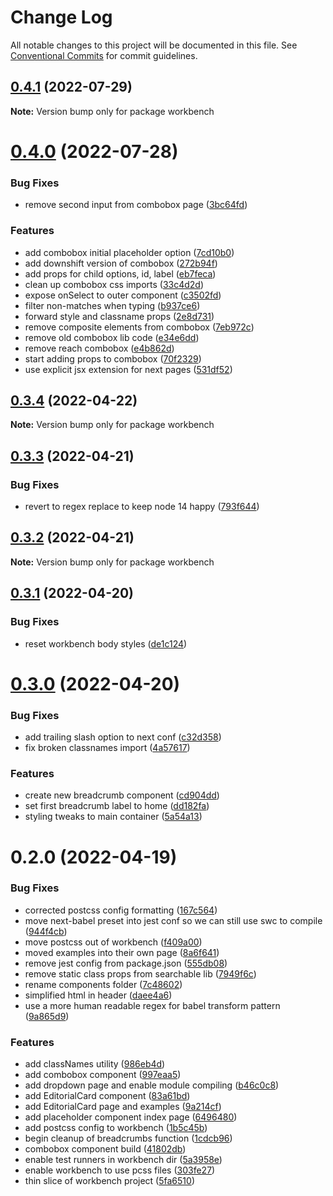 # Change Log

All notable changes to this project will be documented in this file.
See [Conventional Commits](https://conventionalcommits.org) for commit guidelines.

## [0.4.1](https://github.com/coopdigital/coop-frontend/compare/workbench@0.4.0...workbench@0.4.1) (2022-07-29)

**Note:** Version bump only for package workbench





# [0.4.0](https://github.com/coopdigital/coop-frontend/compare/workbench@0.3.4...workbench@0.4.0) (2022-07-28)


### Bug Fixes

* remove second input from combobox page ([3bc64fd](https://github.com/coopdigital/coop-frontend/commit/3bc64fd1baa1878d00685e3567159455a10472ca))


### Features

* add combobox initial placeholder option ([7cd10b0](https://github.com/coopdigital/coop-frontend/commit/7cd10b0ab91469e7a3af74880761b67e4fb144fa))
* add downshift version of combobox ([272b94f](https://github.com/coopdigital/coop-frontend/commit/272b94f2a2ffbaa609089ed94575874019604d70))
* add props for child options, id, label ([eb7feca](https://github.com/coopdigital/coop-frontend/commit/eb7feca682e237513b774ce0855c3ada174cf3d1))
* clean up combobox css imports ([33c4d2d](https://github.com/coopdigital/coop-frontend/commit/33c4d2d65799d44db0573df081f261c4927bcc83))
* expose onSelect to outer component ([c3502fd](https://github.com/coopdigital/coop-frontend/commit/c3502fd0e057fa9a45fd0bcc92be34265fae4ad8))
* filter non-matches when typing ([b937ce6](https://github.com/coopdigital/coop-frontend/commit/b937ce6f219e86630c41bfe2f3e9b3c2e5de2350))
* forward style and classname props ([2e8d731](https://github.com/coopdigital/coop-frontend/commit/2e8d7318f3d59418b39045a973e188885964bd93))
* remove composite elements from combobox ([7eb972c](https://github.com/coopdigital/coop-frontend/commit/7eb972c8087edd104f8bd3165fef95e4bf0be7ce))
* remove old combobox lib code ([e34e6dd](https://github.com/coopdigital/coop-frontend/commit/e34e6dd817596efa5fbecbac8c09a4a6aea446b4))
* remove reach combobox ([e4b862d](https://github.com/coopdigital/coop-frontend/commit/e4b862d7c993c914621fdaca899cb19904728832))
* start adding props to combobox ([70f2329](https://github.com/coopdigital/coop-frontend/commit/70f2329e032340f124a11bdb3e13846a4300fc5b))
* use explicit jsx extension for next pages ([531df52](https://github.com/coopdigital/coop-frontend/commit/531df5222528252b7e925780ecdfa5b86e46285f))





## [0.3.4](https://github.com/coopdigital/coop-frontend/compare/workbench@0.3.3...workbench@0.3.4) (2022-04-22)

**Note:** Version bump only for package workbench





## [0.3.3](https://github.com/coopdigital/coop-frontend/compare/workbench@0.3.2...workbench@0.3.3) (2022-04-21)


### Bug Fixes

* revert to regex replace to keep node 14 happy ([793f644](https://github.com/coopdigital/coop-frontend/commit/793f644d290069652b8be727f794daafea7b9be2))





## [0.3.2](https://github.com/coopdigital/coop-frontend/compare/workbench@0.3.1...workbench@0.3.2) (2022-04-21)

**Note:** Version bump only for package workbench





## [0.3.1](https://github.com/coopdigital/coop-frontend/compare/workbench@0.3.0...workbench@0.3.1) (2022-04-20)


### Bug Fixes

* reset workbench body styles ([de1c124](https://github.com/coopdigital/coop-frontend/commit/de1c12424a44b5b9d769b9d114a7893e4445d931))





# [0.3.0](https://github.com/coopdigital/coop-frontend/compare/workbench@0.2.0...workbench@0.3.0) (2022-04-20)


### Bug Fixes

* add trailing slash option to next conf ([c32d358](https://github.com/coopdigital/coop-frontend/commit/c32d358e8fb0c1b8e41ba1239c62e04d6d5ff7c3))
* fix broken classnames import ([4a57617](https://github.com/coopdigital/coop-frontend/commit/4a576179b98e2584ee1f473eae0c694c2d4bc3ee))


### Features

* create new breadcrumb component ([cd904dd](https://github.com/coopdigital/coop-frontend/commit/cd904ddec6d8ba52cb1d0097230b98c32cf1fde5))
* set first breadcrumb label to home ([dd182fa](https://github.com/coopdigital/coop-frontend/commit/dd182fa95a307715dfab547d0e114310529f75b1))
* styling tweaks to main container ([5a54a13](https://github.com/coopdigital/coop-frontend/commit/5a54a13c70cc889b793cb06c098e132f899aad07))





# 0.2.0 (2022-04-19)


### Bug Fixes

* corrected postcss config formatting ([167c564](https://github.com/coopdigital/coop-frontend/commit/167c56482966761ef4eb7088754edbbdddbb88e0))
* move next-babel preset into jest conf so we can still use swc to compile ([944f4cb](https://github.com/coopdigital/coop-frontend/commit/944f4cb65bc48781358ca63f7c3ca848f4171d7e))
* move postcss out of workbench ([f409a00](https://github.com/coopdigital/coop-frontend/commit/f409a003110f5ba916b8d32203b48deb00255d33))
* moved examples into their own page ([8a6f641](https://github.com/coopdigital/coop-frontend/commit/8a6f641e46abd818e68553dad4a1fc1d16b7a7ba))
* remove jest config from package.json ([555db08](https://github.com/coopdigital/coop-frontend/commit/555db08ebbf83dde4a21422b65b95b754a9877c3))
* remove static class props from searchable lib ([7949f6c](https://github.com/coopdigital/coop-frontend/commit/7949f6c65407124347ec8c9679aff754dba35cab))
* rename components folder ([7c48602](https://github.com/coopdigital/coop-frontend/commit/7c4860258277505bdb86815e2723448043b073f6))
* simplified html in header ([daee4a6](https://github.com/coopdigital/coop-frontend/commit/daee4a62fc5ee0fea844265a4dbb9e2e550f8233))
* use a more human readable regex for babel transform pattern ([9a865d9](https://github.com/coopdigital/coop-frontend/commit/9a865d943289417cc08b23ddf39ddf23b94fd7e4))


### Features

* add classNames utility ([986eb4d](https://github.com/coopdigital/coop-frontend/commit/986eb4db71e3a82d7e41c5572e51cb2d236a9168))
* add combobox component ([997eaa5](https://github.com/coopdigital/coop-frontend/commit/997eaa5544a0aae2fbcc48e33a7357d8358094ba))
* add dropdown page and enable module compiling ([b46c0c8](https://github.com/coopdigital/coop-frontend/commit/b46c0c8bbb908f1cac6283395ef4994dabc21b35))
* add EditorialCard component ([83a61bd](https://github.com/coopdigital/coop-frontend/commit/83a61bd54eeb854e3190e40d77101a3c40ee984c))
* add EditorialCard page and examples ([9a214cf](https://github.com/coopdigital/coop-frontend/commit/9a214cf2fb83dfc640e8b73a7841c4f669fe1d63))
* add placeholder component index page ([6496480](https://github.com/coopdigital/coop-frontend/commit/6496480f8b5c67802bda4a7aee42ee31cf217a4e))
* add postcss config to workbench ([1b5c45b](https://github.com/coopdigital/coop-frontend/commit/1b5c45bfa85ed30c3802b6feb023eea6cc2d75f4))
* begin cleanup of breadcrumbs function ([1cdcb96](https://github.com/coopdigital/coop-frontend/commit/1cdcb96375e615496f53778a291dca8f0cea5ef7))
* combobox component build ([41802db](https://github.com/coopdigital/coop-frontend/commit/41802db5e4f53f6d488c74ac3367d1e6796caab1))
* enable test runners in workbench dir ([5a3958e](https://github.com/coopdigital/coop-frontend/commit/5a3958e356bf05fa6041748cc9febffc21a1a2f6))
* enable workbench to use pcss files ([303fe27](https://github.com/coopdigital/coop-frontend/commit/303fe27761bf97a651015ea0f772da85d52f3bc0))
* thin slice of workbench project ([5fa6510](https://github.com/coopdigital/coop-frontend/commit/5fa6510f5e7ab59fead041c1db0d21aee4912845))
